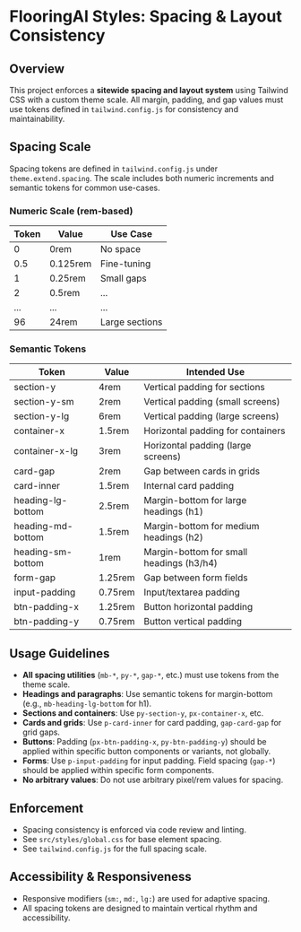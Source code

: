 # FlooringAI Styles: Spacing & Layout Consistency

## Overview

This project enforces a **sitewide spacing and layout system** using Tailwind CSS with a custom theme scale. All margin, padding, and gap values must use tokens defined in `tailwind.config.js` for consistency and maintainability.

## Spacing Scale

Spacing tokens are defined in `tailwind.config.js` under `theme.extend.spacing`. The scale includes both numeric increments and semantic tokens for common use-cases.

### Numeric Scale (rem-based)

| Token | Value    | Use Case                |
|-------|----------|-------------------------|
| 0     | 0rem     | No space                |
| 0.5   | 0.125rem | Fine-tuning             |
| 1     | 0.25rem  | Small gaps              |
| 2     | 0.5rem   | ...                     |
| ...   | ...      | ...                     |
| 96    | 24rem    | Large sections          |

### Semantic Tokens

| Token                | Value   | Intended Use                                  |
|----------------------|---------|-----------------------------------------------|
| section-y            | 4rem    | Vertical padding for sections                 |
| section-y-sm         | 2rem    | Vertical padding (small screens)              |
| section-y-lg         | 6rem    | Vertical padding (large screens)              |
| container-x          | 1.5rem  | Horizontal padding for containers             |
| container-x-lg       | 3rem    | Horizontal padding (large screens)            |
| card-gap             | 2rem    | Gap between cards in grids                    |
| card-inner           | 1.5rem  | Internal card padding                         |
| heading-lg-bottom    | 2.5rem  | Margin-bottom for large headings (h1)         |
| heading-md-bottom    | 1.5rem  | Margin-bottom for medium headings (h2)        |
| heading-sm-bottom    | 1rem    | Margin-bottom for small headings (h3/h4)      |
| form-gap             | 1.25rem | Gap between form fields                       |
| input-padding        | 0.75rem | Input/textarea padding                        |
| btn-padding-x        | 1.25rem | Button horizontal padding                     |
| btn-padding-y        | 0.75rem | Button vertical padding                       |

## Usage Guidelines

- **All spacing utilities** (`mb-*`, `py-*`, `gap-*`, etc.) must use tokens from the theme scale.
- **Headings and paragraphs**: Use semantic tokens for margin-bottom (e.g., `mb-heading-lg-bottom` for h1).
- **Sections and containers**: Use `py-section-y`, `px-container-x`, etc.
- **Cards and grids**: Use `p-card-inner` for card padding, `gap-card-gap` for grid gaps.
- **Buttons**: Padding (`px-btn-padding-x`, `py-btn-padding-y`) should be applied within specific button components or variants, not globally.
- **Forms**: Use `p-input-padding` for input padding. Field spacing (`gap-*`) should be applied within specific form components.
- **No arbitrary values**: Do not use arbitrary pixel/rem values for spacing.

## Enforcement

- Spacing consistency is enforced via code review and linting.
- See `src/styles/global.css` for base element spacing.
- See `tailwind.config.js` for the full spacing scale.

## Accessibility & Responsiveness

- Responsive modifiers (`sm:`, `md:`, `lg:`) are used for adaptive spacing.
- All spacing tokens are designed to maintain vertical rhythm and accessibility.